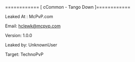 ============ [ cCommon - Tango Down ]============ 

Leaked At : McPvP.com

Email: hclewk@mcpvp.com

Version: 1.0.0

Leaked by: UnknownUser

Target: TechnoPvP


